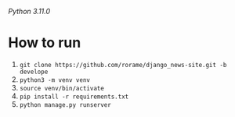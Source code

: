 *Python 3.11.0*

# How to run
1. `git clone https://github.com/rorame/django_news-site.git -b develope`
2. `python3 -m venv venv`
3. `source venv/bin/activate`
4. `pip install -r requirements.txt`
5. `python manage.py runserver`